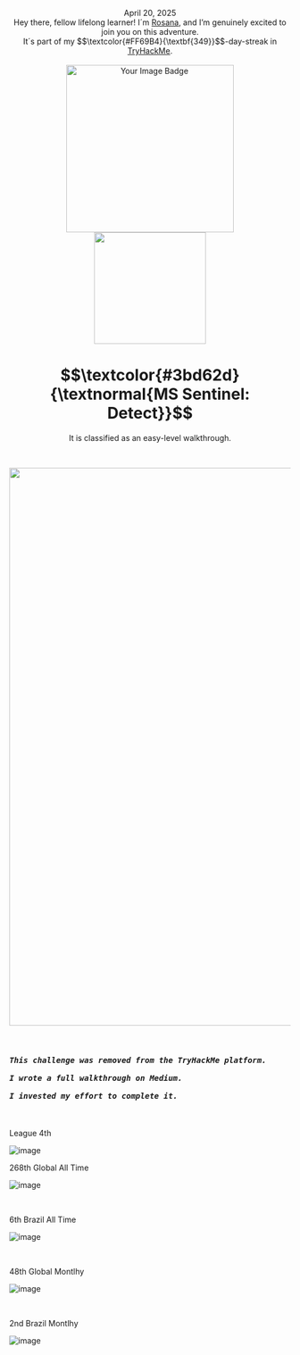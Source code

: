 <p align="center">April 20, 2025<br>
Hey there, fellow lifelong learner! I´m <a href="https://www.linkedin.com/in/rosanafssantos/">Rosana</a>, and I’m genuinely excited to join you on this adventure.<br>
It´s part of my $$\textcolor{#FF69B4}{\textbf{349}}$$-day-streak in  <a href="https://tryhackme.com">TryHackMe</a>.<br><br>
<img width="300px" src="https://github.com/user-attachments/assets/101f98b8-62fd-465d-b82b-0f5b9853144b" alt="Your Image Badge"><br>
<img width="200px" src="https://github.com/user-attachments/assets/57087b41-ee5b-49fd-b7c1-268ab12761e1"></p>
<h1 align="center"> $$\textcolor{#3bd62d}{\textnormal{MS Sentinel: Detect}}$$</h1>
<p align="center">It is classified as an easy-level walkthrough.</p>

<br>

<p align="center"> <img width="1000px" src="https://github.com/user-attachments/assets/f4703899-7fb2-4ef1-8d73-bc26446b27cd"> </p>

<br>

<h3><code><em>This challenge was removed from the TryHackMe platform.<br>
I wrote a full walkthrough on Medium.<br>
I invested my effort to complete it.</em></code></h3>

<br>
<br>
League 4th

![image](https://github.com/user-attachments/assets/20619046-b8f1-4b03-b35f-bbcbcd3f05ab)


268th Global All Time

![image](https://github.com/user-attachments/assets/e51ecab8-0475-42a8-a3eb-69aa89e2fed1)


<br>

6th Brazil All Time

![image](https://github.com/user-attachments/assets/53d0bed7-bd02-486f-8854-4d2d1a6c5d58)

<br>

48th Global Montlhy

![image](https://github.com/user-attachments/assets/a0976178-b6cf-452a-a92c-d7bbe801568f)



<br>

2nd Brazil  Montlhy

![image](https://github.com/user-attachments/assets/badf7276-ff08-4df2-adc9-353a1bde35a0)


